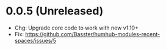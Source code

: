 # 0.0.5 (Unreleased)

- Chg: Upgrade core code to work with new v1.10+
- Fix: https://github.com/Basster/humhub-modules-recent-spaces/issues/5
